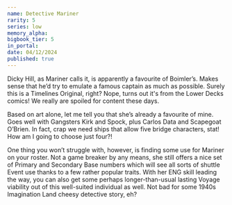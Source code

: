 ```yaml
---
name: Detective Mariner
rarity: 5
series: low
memory_alpha:
bigbook_tier: 5
in_portal:
date: 04/12/2024
published: true
---
```


Dicky Hill, as Mariner calls it, is apparently a favourite of Boimler’s. Makes sense that he’d try to emulate a famous captain as much as possible. Surely this is a Timelines Original, right? Nope, turns out it's from the Lower Decks comics! We really are spoiled for content these days.

Based on art alone, let me tell you that she’s already a favourite of mine. Goes well with Gangsters Kirk and Spock, plus Carlos Data and Scapegoat O’Brien. In fact, crap we need ships that allow five bridge characters, stat! How am I going to choose just four?! 

One thing you won’t struggle with, however, is finding some use for Mariner on your roster. Not a game breaker by any means, she still offers a nice set of Primary and Secondary Base numbers which will see all sorts of shuttle Event use thanks to a few rather popular traits. With her ENG skill leading the way, you can also get some perhaps longer-than-usual lasting Voyage viability out of this well-suited individual as well. Not bad for some 1940s Imagination Land cheesy detective story, eh?
